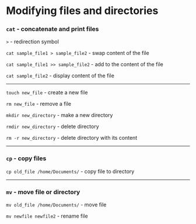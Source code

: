 # Modifying files and directories 

### `cat` - concatenate and print files 

`>` - redirection symbol

`cat sample_file1 > sample_file2` - swap content of the file 

`cat sample_file1 >> sample_file2` - add to the content of the file

`cat sample_file2` - display content of the file 

***
  
`touch new_file` - create a new file 

`rm new_file` - remove a file

`mkdir new_directory` - make a new directory

`rmdir new_directory` - delete directory 

`rm -r new_directory` - delete directory with its content

***

### `cp` - copy files

`cp old_file /home/Documents/` - copy file to directory

***

### `mv` - move file or directory

`mv old_file /home/Documents/` - move file

`mv newfile newfile2` - rename file